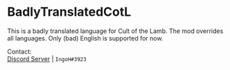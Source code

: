 # BadlyTranslatedCotL

This is a badly translated language for Cult of the Lamb.
The mod overrides all languages.
Only (bad) English is supported for now.

Contact:  
[Discord Server](https://discord.gg/9Xqvb8Cszg) | `IngoH#3923`